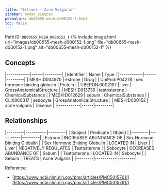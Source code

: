 ```yaml
---
title: "Estrone - Acne Vulgaris"
sidebar: mydoc_sidebar
permalink: db00655-mesh-d000152-1.html
toc: false 
---
```



Path ID: `DB00655_MESH_D000152_1`
{% include image.html url="images/db00655-mesh-d000152-1.png" file="db00655-mesh-d000152-1.png" alt="db00655-mesh-d000152-1" %}

## Concepts

|------------|------|---------|
| Identifier | Name | Type    |
|------------|------|---------|
| MESH:D004970 | estrone | Drug |
| UniProt:P04278 | sex hormone binidng globulin | Protein |
| UBERON:0002107 | liver | GrossAnatomicalStructure |
| MESH:D013739 | testosterone | ChemicalSubstance |
| MESH:D012629 | sebum | ChemicalSubstance |
| CL:0000317 | sebocyte | GrossAnatomicalStructure |
| MESH:D000152 | acne vulgaris | Disease |
|------------|------|---------|

## Relationships

|---------|-----------|---------|
| Subject | Predicate | Object  |
|---------|-----------|---------|
| Estrone | INCREASES ABUNDANCE OF | Sex Hormone Binidng Globulin |
| Sex Hormone Binidng Globulin | LOCATED IN | Liver |
| Liver | NEGATIVELY REGULATES | Testosterone |
| Sebocyte | DECREASES ABUNDANCE OF | Sebum |
| Testosterone | LOCATED IN | Sebocyte |
| Sebum | TREATS | Acne Vulgaris |
|---------|-----------|---------|

Reference: 
  - [https://www.ncbi.nlm.nih.gov/pmc/articles/PMC5015761/](https://www.ncbi.nlm.nih.gov/pmc/articles/PMC5015761/)
